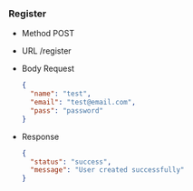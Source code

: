 ### Register
- Method
POST

- URL
/register

- Body Request
  ```json
  {
    "name": "test",
    "email": "test@email.com",
    "pass": "password"
  }
  ```
- Response
  ```json
  {
    "status": "success",
    "message": "User created successfully"
  }
  ```

